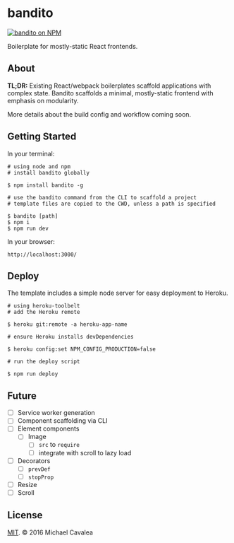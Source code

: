 # bandito

[![bandito on NPM](https://img.shields.io/npm/v/bandito.svg?style=flat-square)](https://www.npmjs.com/package/bandito)

Boilerplate for mostly-static React frontends.

## About

**TL;DR:** Existing React/webpack boilerplates scaffold applications with complex state. Bandito scaffolds a minimal, mostly-static frontend with emphasis on modularity.

More details about the build config and workflow coming soon.

## Getting Started

In your terminal:

```shell
# using node and npm
# install bandito globally

$ npm install bandito -g

# use the bandito command from the CLI to scaffold a project
# template files are copied to the CWD, unless a path is specified

$ bandito [path]
$ npm i
$ npm run dev
```

In your browser:

```shell
http://localhost:3000/
```

## Deploy

The template includes a simple node server for easy deployment to Heroku.

```shell
# using heroku-toolbelt
# add the Heroku remote

$ heroku git:remote -a heroku-app-name

# ensure Heroku installs devDependencies

$ heroku config:set NPM_CONFIG_PRODUCTION=false

# run the deploy script

$ npm run deploy
```

## Future

- [ ] Service worker generation
- [ ] Component scaffolding via CLI
- [ ] Element components
  - [ ] Image
    - [ ] `src` to `require`
    - [ ] integrate with scroll to lazy load
- [ ] Decorators
  - [ ] `prevDef`
  - [ ] `stopProp`
- [ ] Resize
- [ ] Scroll

## License

[MIT](https://opensource.org/licenses/MIT). © 2016 Michael Cavalea
